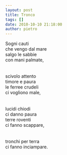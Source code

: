 ```yaml
---
layout: post
title: Tronco
tags: []
date: 2010-10-10 21:18:00
author: pietro
---
```

Sogni cauti <br/>che vengo dal mare<br/>salgo le sabbie<br/>con mani palmate,<br/><br/><br/>scivolo attento<br/>timore e paura<br/>le ferree crudeli<br/>ci vogliono male,<br/><br/><br/>lucidi chiodi<br/>ci danno paura<br/>terre roventi<br/>ci fanno scappare,<br/><br/><br/>tronchi per terra<br/>ci fanno inciampare.<br/>

